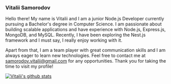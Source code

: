 ### Vitalii Samorodov

Hello there! My name is Vitalii and I am a junior Node.js Developer currently pursuing a Bachelor's degree in Computer Science. I am passionate about building scalable applications and have experience with Node.js, Express.js, MongoDB, and MySQL. Recently, I have been exploring the Nest.js framework and I must say, I really enjoy working with it.

Apart from that, I am a team player with great communication skills and I am always eager to learn new technologies. Feel free to contact me at samorodov.vitalii@gmail.com for any opportunities. Thank you for taking the time to visit my profile!

[![Vitalii's github stats](https://github-readme-stats.vercel.app/api?username=SamVitalii)](https://github.com/SamVitalii)
